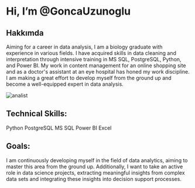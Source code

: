 # Hi, I’m @GoncaUzunoglu

## Hakkımda

Aiming for a career in data analysis, I am a biology graduate with experience in various fields. I have acquired skills in data cleaning and interpretation through intensive training in MS SQL, PostgreSQL, Python, and Power BI. My work in content management for an online shopping site and as a doctor's assistant at an eye hospital has honed my work discipline. I am making a great effort to develop myself from the ground up and become a well-equipped expert in data analysis.


![analist](https://github.com/GoncaUzunoglu/NORTHWIND_SQL_ANALYSIS/assets/170716152/00e0c46e-d563-4630-9e56-a7b24f836a68)



## Technical Skills:
Python
PostgreSQL
MS SQL
Power BI
Excel

## Goals:
I am continuously developing myself in the field of data analytics, aiming to master this area from the ground up. Additionally, I want to take an active role in data science projects, extracting meaningful insights from complex data sets and integrating these insights into decision support processes.


<!---
GoncaUzunoglu/GoncaUzunoglu is a ✨ special ✨ repository because its `README.md` (this file) appears on your GitHub profile.
You can click the Preview link to take a look at your changes.
--->
